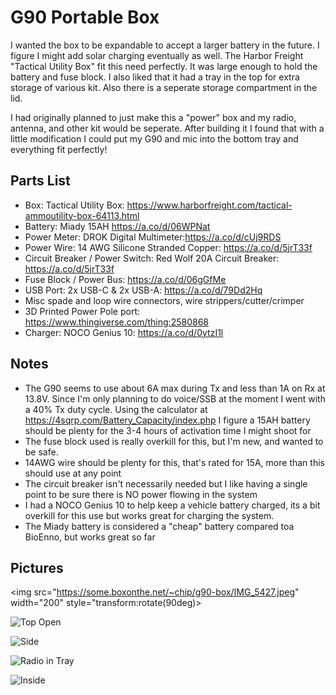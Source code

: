 # G90 Portable Box

I wanted the box to be expandable to accept a larger battery in the future.  I figure I might add solar charging eventually as well.  The
Harbor Freight "Tactical Utility Box" fit this need perfectly.  It was large enough to hold the battery and fuse block.  I also liked that
it had a tray in the top for extra storage of various kit.  Also there is a seperate storage compartment in the lid.

I had originally planned to just make this a "power" box and my radio, antenna, and other kit would be seperate.  After building it I found
that with a little modification I could put my G90 and mic into the bottom tray and everything fit perfectly!

## Parts List

  - Box: Tactical Utility Box: https://www.harborfreight.com/tactical-ammoutility-box-64113.html
  - Battery: Miady 15AH https://a.co/d/06WPNat
  - Power Meter: DROK Digital Multimeter:https://a.co/d/cUj9RDS 
  - Power Wire: 14 AWG Silicone Stranded Copper: https://a.co/d/5jrT33f
  - Circuit Breaker / Power Switch: Red Wolf 20A Circuit Breaker: https://a.co/d/5jrT33f
  - Fuse Block / Power Bus: https://a.co/d/06gGfMe
  - USB Port: 2x USB-C & 2x USB-A:  https://a.co/d/79Dd2Hq
  - Misc spade and loop wire connectors, wire strippers/cutter/crimper
  - 3D Printed Power Pole port: https://www.thingiverse.com/thing:2580868
  - Charger: NOCO Genius 10: https://a.co/d/0ytzI1l

## Notes

 - The G90 seems to use about 6A max during Tx and less than 1A on Rx at 13.8V.  Since I'm only planning to do voice/SSB at the moment I
went with a 40% Tx duty cycle. Using the calculator at https://4sqrp.com/Battery_Capacity/index.php I figure a 15AH battery should be plenty for the 3-4 hours of 
activation time I might shoot for
 - The fuse block used is really overkill for this, but I'm new, and wanted to be safe.
 - 14AWG wire should be plenty for this, that's rated for 15A, more than this should use at any point
 - The circuit breaker isn't necessarily needed but I like having a single point to be sure there is NO power flowing in the system
 - I had a NOCO Genius 10 to help keep a vehicle battery charged, its a bit overkill for this use but works great for charging the system.
 - The Miady battery is considered a "cheap" battery compared toa BioEnno, but works great so far


## Pictures



<img src="https://some.boxonthe.net/~chip/g90-box/IMG_5427.jpeg" width="200" style="transform:rotate(90deg)>

![Top Open](https://some.boxonthe.net/~chip/g90-box/IMG_5429.jpeg)

![Side](https://some.boxonthe.net/~chip/g90-box/IMG_5454.jpeg)

![Radio in Tray](https://some.boxonthe.net/~chip/g90-box/IMG_5455.jpeg)

![Inside](https://some.boxonthe.net/~chip/g90-box/IMG_5425.jpeg)




